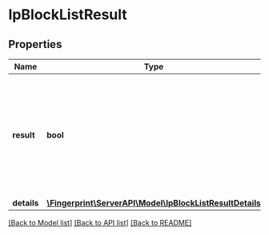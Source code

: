 # IpBlockListResult

## Properties
Name | Type | Description | Notes
------------ | ------------- | ------------- | -------------
**result** | **bool** | &#x60;true&#x60; if request IP address is part of any database that we use to search for known malicious actors, &#x60;false&#x60; otherwise. | [optional] 
**details** | [**\Fingerprint\ServerAPI\Model\IpBlockListResultDetails**](IpBlockListResultDetails.md) |  | [optional] 

[[Back to Model list]](../../README.md#documentation-for-models) [[Back to API list]](../../README.md#documentation-for-api-endpoints) [[Back to README]](../../README.md)


